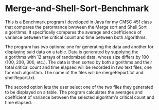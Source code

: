 # Merge-and-Shell-Sort-Benchmark
This is a Benchmark program I developed in Java for my CMSC 451 class that compares the perormance bwtween the Merge sort and Shell Sort algorithms.
It specifically compares the average and coefficience of variance between the critical count and time between both algorithms.

The program has two options: one for generating the data and another for displaying said data on a table.
Data is generated by supplying the algorithms with 12 arrays of randomized data, whose size differs by 100 (100, 200, 300, etc.).
The data is then sorted by both algorithms and their total critical count and time elapsed will be recorded in two text files, one for each algorithm.
The name of the files will be mergeReport.txt and shellReport.txt.

The second option lets the user select one of the two files they generated to be displayed on a table. The program calculates the averages and
coefficient of variance between the selected algorithm's critical count and time elapsed.
